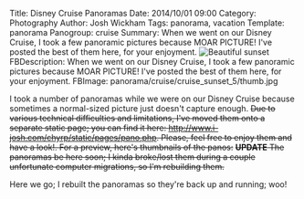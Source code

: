 ﻿Title: Disney Cruise Panoramas
Date: 2014/10/01 09:00
Category: Photography
Author: Josh Wickham
Tags: panorama, vacation
Template: panorama
Panogroup: cruise
Summary: When we went on our Disney Cruise, I took a few panoramic pictures because MOAR PICTURE! I've posted the best
         of them here, for your enjoyment. ![Beautiful sunset]({filename}/panorama/cruise/cruise_sunset_3/thumb.jpg)
FBDescription: When we went on our Disney Cruise, I took a few panoramic pictures because MOAR PICTURE! I've posted the best
               of them here, for your enjoyment.
FBImage: panorama/cruise/cruise_sunset_5/thumb.jpg

I took a number of panoramas while we were on our Disney Cruise because sometimes a normal-sized picture just doesn't
capture enough. <strike>Due to various technical difficulties and limitations, I've moved them onto a separate static page;
you can find it here:  <http://www.i-josh.com/chyrp/static/pages/pano.php>. Please, feel free to enjoy them and have a
look!. For a preview, here's thumbnails of the panos:</strike> <strike>**UPDATE** The panoramas be here soon; I kinda broke/lost them 
during a couple unfortunate computer migrations, so I'm rebuilding them.</strike>

Here we go; I rebuilt the panoramas so they're back up and running; woo!


